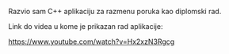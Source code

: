 Razvio sam C++ aplikaciju za razmenu poruka kao diplomski rad.

Link do videa u kome je prikazan rad aplikacije:

https://www.youtube.com/watch?v=Hx2xzN3Rgcg
